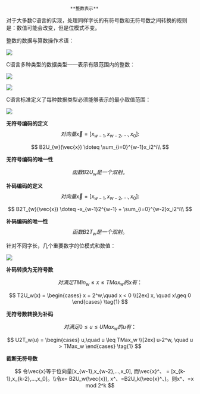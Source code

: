 							**整数表示**





对于大多数C语言的实现，处理同样字长的有符号数和无符号数之间转换的规则是：数值可能会改变，但是位模式不变。



整数的数据与算数操作术语：



![](D:\typora\page\学习笔记\深入理解计算机系统\img\整数操作术语.jpg)

C语言多种类型的数据类型——表示有限范围内的整数：



![](D:\typora\page\学习笔记\深入理解计算机系统\img\32位整数范围.jpg)

![](D:\typora\page\学习笔记\深入理解计算机系统\img\64位整数范围.jpg)

C语言标准定义了每种数据类型必须能够表示的最小取值范围：

![](D:\typora\page\学习笔记\深入理解计算机系统\img\最小取值范围.jpg)

<font style="font-weight:700;">无符号编码的定义</font>
$$
对向量\vec{x} = [x_{w - 1},x_{w - 2},...,x_{0}]:
$$

$$
B2U_{w}(\vec{x}) \doteq \sum_{i=0}^{w-1}x_i2^i\\
$$

<font style="font-weight:700;">无符号编码的唯一性</font>


$$
函数B2U_w是一个双射。
$$

<font style="font-weight:700;">补码编码的定义</font>
$$
对向量\vec{x} = [x_{w - 1},x_{w - 2},...,x_{0}]:
$$

$$
B2T_{w}(\vec{x}) \doteq -x_{w-1}2^{w-1} +  \sum_{i=0}^{w-2}x_i2^i\\
$$

<font style="font-weight:700;">补码编码的唯一性</font>
$$
函数B2T_w是一个双射。
$$


针对不同字长，几个重要数字的位模式和数值：

![](D:\typora\page\学习笔记\深入理解计算机系统\img\位模式和数值.jpg)



<font style="font-weight:700;">补码转换为无符号数</font>


$$
对满足TMin_w\leq x \leq TMax_w的x有：
$$

$$
T2U_w(x) =
\begin{cases}
x + 2^w,\quad x < 0 \\[2ex]
x, \quad x\geq 0
\end{cases}
\tag{1}
$$





<font style="font-weight:700;">无符号数转换为补码</font>

$$
对满足0\leq u \leq UMax_w的u有：
$$

$$
U2T_w(u) =
\begin{cases}
u,\quad u \leq TMax_w \\[2ex]
u-2^w, \quad u > TMax_w
\end{cases}
\tag{1}
$$

<font style="font-weight:700;">截断无符号数</font>


$$
令\vec{x}等于位向量[x_{w-1},x_{w-2},...,x_0], 而\vec{x}^、 = [x_{k-1},x_{k-2},...,x_0]。\\令x=
B2U_w(\vec{x}),    x^、=B2U_k(\vec{x}^、)。则x^、=x mod 2^k
$$
